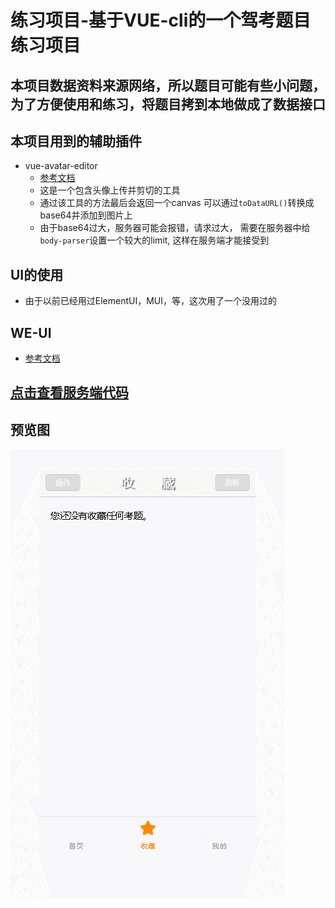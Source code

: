 # 练习项目-基于VUE-cli的一个驾考题目练习项目
## 本项目数据资料来源网络，所以题目可能有些小问题，为了方便使用和练习，将题目拷到本地做成了数据接口

## 本项目用到的辅助插件
- vue-avatar-editor
  - [参考文档](https://github.com/two20/vue-avatar-editor)
  - 这是一个包含头像上传并剪切的工具
  - 通过该工具的方法最后会返回一个canvas
  可以通过`toDataURL()`转换成base64并添加到图片上
  - 由于base64过大，服务器可能会报错，请求过大，
  需要在服务器中给`body-parser`设置一个较大的limit,
  这样在服务端才能接受到

## UI的使用
- 由于以前已经用过ElementUI，MUI，等，这次用了一个没用过的
## WE-UI
- [参考文档](https://wevue.org/doc/v2/index)
## [点击查看服务端代码](https://github.com/songcn2010/drive_server)
## 预览图
![预览图](./medias/GIF.gif)